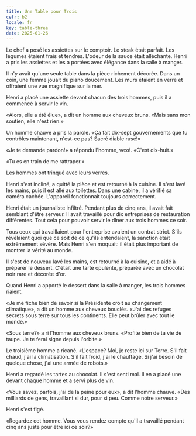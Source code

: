 ```yaml
---
title: Une Table pour Trois
cefr: b2
locale: fr
key: table-three
date: 2025-01-26
---
```


Le chef a posé les assiettes sur le comptoir. Le steak était parfait. Les légumes étaient frais et tendres. L'odeur de la sauce était alléchante. Henri a pris les assiettes et les a portées avec élégance dans la salle à manger.

Il n'y avait qu'une seule table dans la pièce richement décorée. Dans un coin, une femme jouait du piano doucement. Les murs étaient en verre et offraient une vue magnifique sur la mer.

Henri a placé une assiette devant chacun des trois hommes, puis il a commencé à servir le vin.

«Alors, elle a été élue», a dit un homme aux cheveux bruns. «Mais sans mon soutien, elle n'est rien.»

Un homme chauve a pris la parole. «Ça fait dix-sept gouvernements que tu contrôles maintenant, n'est-ce pas? Sacré diable rusé!»

«Je te demande pardon!» a répondu l'homme, vexé. «C'est dix-huit.»

«Tu es en train de me rattraper.»

Les hommes ont trinqué avec leurs verres.

Henri s'est incliné, a quitté la pièce et est retourné à la cuisine. Il s'est lavé les mains, puis il est allé aux toilettes. Dans une cabine, il a vérifié sa caméra cachée. L'appareil fonctionnait toujours correctement.

Henri était un journaliste infiltré. Pendant plus de cinq ans, il avait fait semblant d'être serveur. Il avait travaillé pour dix entreprises de restauration différentes. Tout cela pour pouvoir servir le dîner aux trois hommes ce soir.

Tous ceux qui travaillaient pour l'entreprise avaient un contrat strict. S'ils révélaient quoi que ce soit de ce qu'ils entendaient, la sanction était extrêmement sévère. Mais Henri s'en moquait: il était plus important de montrer la vérité au monde.

Il s'est de nouveau lavé les mains, est retourné à la cuisine, et a aidé à préparer le dessert. C'était une tarte opulente, préparée avec un chocolat noir rare et décorée d'or.

Quand Henri a apporté le dessert dans la salle à manger, les trois hommes riaient.

«Je me fiche bien de savoir si la Présidente croit au changement climatique», a dit un homme aux cheveux bouclés. «J'ai des refuges secrets sous terre sur tous les continents. Elle peut brûler avec tout le monde.»

«Sous terre?» a ri l'homme aux cheveux bruns. «Profite bien de ta vie de taupe. Je te ferai signe depuis l'orbite.»

Le troisième homme a ricané. «L'espace? Moi, je reste ici sur Terre. S'il fait chaud, j'ai la climatisation. S'il fait froid, j'ai le chauffage. Si j'ai besoin de quelque chose, j'ai une armée de robots.»

Henri a regardé les tartes au chocolat. Il s'est senti mal. Il en a placé une devant chaque homme et a servi plus de vin.

«Vous savez, parfois, j'ai de la peine pour eux», a dit l'homme chauve. «Des milliards de gens, travaillant si dur, pour si peu. Comme notre serveur.»

Henri s'est figé.

«Regardez cet homme. Vous vous rendez compte qu'il a travaillé pendant cinq ans juste pour être ici ce soir?»